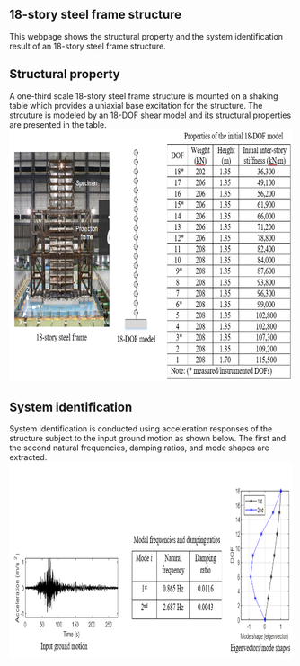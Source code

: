 ## 18-story steel frame structure
This webpage shows the structural property and the system identification result of an 18-story steel frame structure.

## Structural property
A one-third scale 18-story steel frame structure is mounted on a shaking table  which provides a uniaxial base excitation for the structure. The strcuture is modeled by an 18-DOF shear model and its structural properties are presented in the table.  
<img src="https://github.com/yotsuki3/eighteen-story-structure/blob/main/Figure/18StoryModel.PNG?raw=true" width="750" height="450" />

## System identification
System identification is conducted using acceleration responses of the structure subject to the input ground motion as shown below. The first and the second natural frequencies, damping ratios, and mode shapes are extracted.
<img src="https://github.com/yotsuki3/eighteen-story-structure/blob/main/Figure/18StoryExperimentSystemID.PNG?raw=false" width="850" height="350" />
